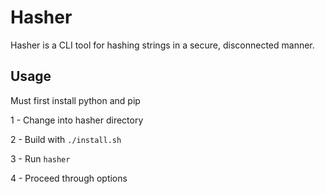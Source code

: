 # Hasher
Hasher is a CLI tool for hashing strings in a secure, disconnected manner. 
## Usage
Must first install python and pip

1 - Change into hasher directory

2 - Build with ``` ./install.sh ``` 

3 - Run ``` hasher ```

4 - Proceed through options
